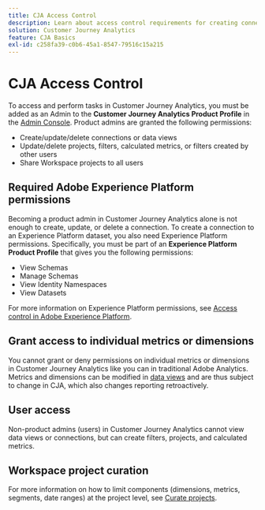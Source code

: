 ```yaml
---
title: CJA Access Control
description: Learn about access control requirements for creating connections, adding datasets, creating data views, etc.
solution: Customer Journey Analytics
feature: CJA Basics
exl-id: c258fa39-c0b6-45a1-8547-79516c15a215
---
```

# CJA Access Control

To access and perform tasks in Customer Journey Analytics, you must be added as an Admin to the **Customer Journey Analytics Product Profile** in the [Admin Console](https://adminconsole.adobe.com/enterprise/). Product admins are granted the following permissions:

* Create/update/delete connections or data views
* Update/delete projects, filters, calculated metrics, or filters created by other users
* Share Workspace projects to all users

## Required Adobe Experience Platform permissions

Becoming a product admin in Customer Journey Analytics alone is not enough to create, update, or delete a connection. To create a connection to an Experience Platform dataset, you also need Experience Platform permissions. Specifically, you must be part of an **Experience Platform Product Profile** that gives you the following permissions:

* View Schemas
* Manage Schemas
* View Identity Namespaces
* View Datasets
  
For more information on Experience Platform permissions, see [Access control in Adobe Experience Platform](https://experienceleague.adobe.com/docs/experience-platform/access-control/home.html).

## Grant access to individual metrics or dimensions

You cannot grant or deny permissions on individual metrics or dimensions in Customer Journey Analytics like you can in traditional Adobe Analytics. Metrics and dimensions can be modified in [data views](/help/data-views/data-views.md) and are thus subject to change in CJA, which also changes reporting retroactively.

## User access

Non-product admins (users) in Customer Journey Analytics cannot view data views or connections, but can create filters, projects, and calculated metrics.

## Workspace project curation

For more information on how to limit components (dimensions, metrics, segments, date ranges) at the project level, see [Curate projects](/help/analysis-workspace/curate-share/curate.md).



